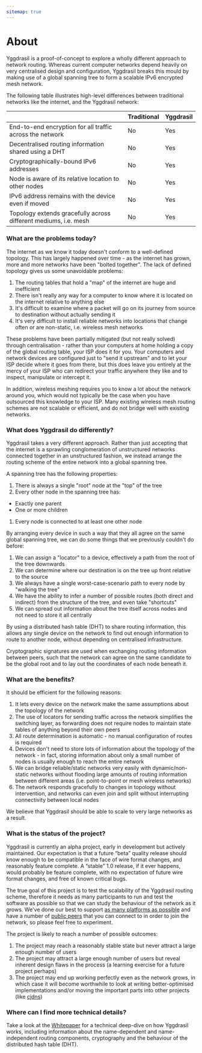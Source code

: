 ```yaml
---
sitemap: true
---
```


# About

Yggdrasil is a proof-of-concept to explore a wholly different approach to
network routing. Whereas current computer networks depend heavily on very
centralised design and configuration, Yggdrasil breaks this mould by making use
of a global spanning tree to form a scalable IPv6 encrypted mesh network.

The following table illustrates high-level differences between traditional
networks like the internet, and the Yggdrasil network:

|                                                                 | Traditional | Yggdrasil |
| --------------------------------------------------------------- | ----------- | --------- |
| End-to-end encryption for all traffic across the network        | No          | Yes       |
| Decentralised routing information shared using a DHT            | No          | Yes       |
| Cryptographically-bound IPv6 addresses                          | No          | Yes       |
| Node is aware of its relative location to other nodes           | No          | Yes       |
| IPv6 address remains with the device even if moved              | No          | Yes       |
| Topology extends gracefully across different mediums, i.e. mesh | No          | Yes       |

### What are the problems today?

The internet as we know it today doesn't conform to a well-defined topology.
This has largely happened over time - as the internet has grown, more and more
networks have been "bolted together". The lack of defined topology gives us some
unavoidable problems:

1. The routing tables that hold a "map" of the internet are huge and inefficient
1. There isn't really any way for a computer to know where it is located on the
internet relative to anything else
1. It's difficult to examine where a packet will go on its journey from source
to destination without actually sending it
1. It's very difficult to install reliable networks into locations that change
often or are non-static, i.e. wireless mesh networks

These problems have been partially mitigated (but not really
solved) through centralisation - rather than your computers at home holding a
copy of the global routing table, your ISP does it for you. Your computers and
network devices are configured just to "send it upstream" and to let your ISP
decide where it goes from there, but this does leave you entirely at the mercy
of your ISP who can redirect your traffic anywhere they like and to inspect,
manipulate or intercept it.

In addition, wireless meshing requires you to know a lot about the network
around you, which would not typically be the case when you have outsourced this
knowledge to your ISP. Many existing wireless mesh routing schemes are not
scalable or efficient, and do not bridge well with existing networks.

### What does Yggdrasil do differently?

Yggdrasil takes a very different approach. Rather than just accepting that the
internet is a sprawling conglomeration of unstructured networks connected
together in an unstructured fashion, we instead arrange the routing scheme of
the entire network into a global spanning tree.

A spanning tree has the following properties:

1. There is always a single "root" node at the "top" of the tree
1. Every other node in the spanning tree has:
  - Exactly one parent
  - One or more children
1. Every node is connected to at least one other node

By arranging every device in such a way that they all agree on the same global
spanning tree, we can do some things that we previously couldn't do before:

1. We can assign a "locator" to a device, effectively a path from the root of
the tree downwards
1. We can determine where our destination is on the tree up front relative to
the source
1. We always have a single worst-case-scenario path to every node by
"walking the tree"
1. We have the ability to infer a number of possible routes (both direct and
indirect) from the structure of the tree, and even take "shortcuts"
1. We can spread out information about the tree itself across nodes and not need
to store it all centrally

By using a distributed hash table (DHT) to share routing information, this
allows any single device on the network to find out enough information to route
to another node, without depending on centralised infrastructure.

Cryptographic signatures are used when exchanging routing information between
peers, such that the network can agree on the same candidate to be the global
root and to lay out the coordinates of each node beneath it.

### What are the benefits?

It should be efficient for the following reasons:

1. It lets every device on the network make the same assumptions about the
topology of the network
1. The use of locators for sending traffic across the network simplifies the
switching layer, as forwarding does not require nodes to maintain state tables
of anything beyond their own peers
1. All route determination is automatic - no manual configuration of routes is
required
1. Devices don't need to store lots of information about the topology of the
network - in fact, storing information about only a small number of nodes is
usually enough to reach the entire network
1. We can bridge reliable/static networks very easily with dynamic/non-static
networks without flooding large amounts of routing information between different
areas (i.e. point-to-point or mesh wireless networks)
1. The network responds gracefully to changes in topology without intervention,
and networks can even join and split without interrupting connectivity between
local nodes

We believe that Yggdrasil should be able to scale to very large networks as a
result.

### What is the status of the project?

Yggdrasil is currently an alpha project, early in development but actively
maintained. Our expectation is that a future “beta” quality release should know
enough to be compatible in the face of wire format changes, and reasonably
feature complete. A “stable” 1.0 release, if it ever happens, would probably be
feature complete, with no expectation of future wire format changes, and free of
known critical bugs.

The true goal of this project is to test the scalability of the Yggdrasil
routing scheme, therefore it needs as many participants to run and test the
software as possible so that we can study the behaviour of the network as it
grows. We've done our best to support [as many platforms as possible](installation.md)
and have a number of [public peers](https://github.com/yggdrasil-network/public-peers)
that you can connect to in order to join the network, so please feel free to
experiment.

The project is likely to reach a number of possible outcomes:

1. The project may reach a reasonably stable state but never attract a large
enough number of users
1. The project may attract a large enough number of users but reveal inherent
design flaws in the process (a learning exercise for a future project perhaps)
1. The project may end up working perfectly even as the network grows, in which
case it will become worthwhile to look at writing better-optimised
implementations and/or moving the important parts into other projects (like
[cjdns](https://github.com/cjdelisle/cjdns))

### Where can I find more technical details?

Take a look at the [Whitepaper](https://github.com/yggdrasil-network/yggdrasil-go/blob/master/doc/Whitepaper.md)
for a technical deep-dive on how Yggdrasil works, including information about
the name-dependent and name-independent routing components, cryptography and the
behaviour of the distributed hash table (DHT).
